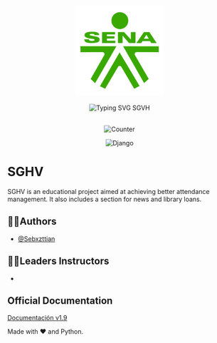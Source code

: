 <!-- Banner SAGA -->
<div align="center">
  <img height="200px" src="public/img/logo_green_2023.png" alt="Logo SENA"/>
</div>
<br>
<div align="center">
  <img src="https://readme-typing-svg.demolab.com?font=Fira+Code&duration=3000&pause=500&color=3BAA35&center=true&width=435&lines=Welcome+to+SGVH;A+Django+Project" alt="Typing SVG SGVH"/>
</div>
<br>
<div align="center">
<p align="center"> <img height="24px" src="https://komarev.com/ghpvc/?username=xh0pe&label=Users&color=1abc58&style=flat" alt="Counter" /> </p>

  ![Django](https://img.shields.io/badge/django-%23092E20.svg?style=for-the-badge&logo=django&logoColor=white)
</div>

<!-- Información principal -->
# SGHV

SGHV is an educational project aimed at achieving better attendance management. It also includes a section for news and library loans.

<!-- Autores del proyecto -->
## 👨‍💻Authors

- [@Sebxzttian](https://github.com/Sebxzttian)

## 👨‍🏫Leaders Instructors
- 

<!-- Documentación oficial -->
## Official Documentation

[Documentación v1.9]()

Made with ❤️ and Python.
